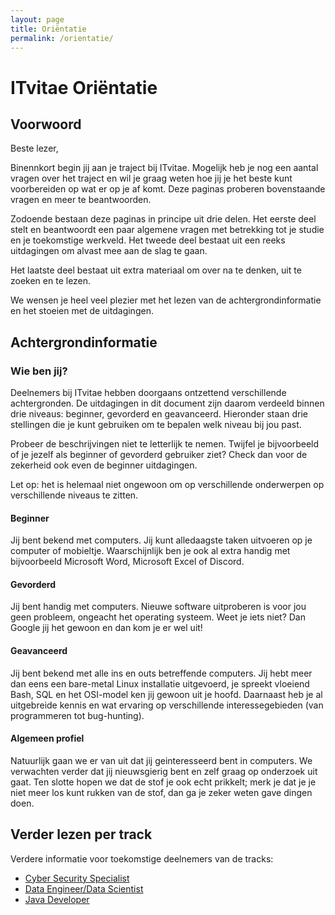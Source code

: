 ```yaml
---
layout: page
title: Oriëntatie
permalink: /orientatie/
---
```


# ITvitae Oriëntatie

## Voorwoord

Beste lezer,

Binennkort begin jij aan je traject bij ITvitae.
Mogelijk heb je nog een aantal vragen over het traject en wil je graag weten hoe jij je het beste kunt voorbereiden op wat er op je af komt.
Deze paginas proberen bovenstaande vragen en meer te beantwoorden.

Zodoende bestaan deze paginas in principe uit drie delen.
Het eerste deel stelt en beantwoordt een paar algemene vragen met betrekking tot je studie en je toekomstige werkveld.
Het tweede deel bestaat uit een reeks uitdagingen om alvast mee aan de slag te gaan.

Het laatste deel bestaat uit extra materiaal om over na te denken, uit te zoeken en te lezen.

We wensen je heel veel plezier met het lezen van de achtergrondinformatie en het stoeien met de uitdagingen.

## Achtergrondinformatie

### Wie ben jij?

Deelnemers bij ITvitae hebben doorgaans ontzettend verschillende achtergronden.
De uitdagingen in dit document zijn daarom verdeeld binnen drie niveaus: beginner, gevorderd en geavanceerd.
Hieronder staan drie stellingen die je kunt gebruiken om te bepalen welk niveau bij jou past.

Probeer de beschrijvingen niet te letterlijk te nemen.
Twijfel je bijvoorbeeld of je jezelf als beginner of gevorderd gebruiker ziet?
Check dan voor de zekerheid ook even de beginner uitdagingen.

Let op: het is helemaal niet ongewoon om op verschillende onderwerpen op verschillende niveaus te zitten.

#### Beginner

Jij bent bekend met computers.
Jij kunt alledaagste taken uitvoeren op je computer of mobieltje.
Waarschijnlijk ben je ook al extra handig met bijvoorbeeld Microsoft Word, Microsoft Excel of Discord.

#### Gevorderd

Jij bent handig met computers.
Nieuwe software uitproberen is voor jou geen probleem, ongeacht het operating systeem.
Weet je iets niet? Dan Google jij het gewoon en dan kom je er wel uit!

#### Geavanceerd

Jij bent bekend met alle ins en outs betreffende computers.
Jij hebt meer dan eens een bare-metal Linux installatie uitgevoerd, je spreekt vloeiend Bash, SQL en het OSI-model ken jij gewoon uit je hoofd.
Daarnaast heb je al uitgebreide kennis en wat ervaring op verschillende interessegebieden (van programmeren tot bug-hunting).

#### Algemeen profiel
Natuurlijk gaan we er van uit dat jij geinteresseerd bent in computers.
We verwachten verder dat jij nieuwsgierig bent en zelf graag op onderzoek uit gaat.
Ten slotte hopen we dat de stof je ook echt prikkelt; merk je dat je je niet meer los kunt rukken van de stof, dan ga je zeker weten gave dingen doen.

## Verder lezen per track

Verdere informatie voor toekomstige deelnemers van de tracks:

- [Cyber Security Specialist](/orientatie/cyber)
- [Data Engineer/Data Scientist](/orientatie/data)
- [Java Developer](/orientatie/java)


